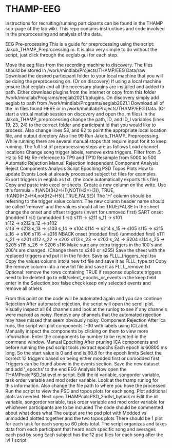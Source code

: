 # THAMP-EEG
Instructions for recruiting/running participants can be found in the THAMP sub-page of the lab wiki. This repo contains instructions and code involved in the preprocessing and analysis of the data.


EEG
Pre-processing
This is a guide for preprocessing using the script: Jakob_THAMP_Preprocessing.m. It is also very simple to do without the script, just click through the eeglab gui for each step.

Move the eeg files from the recording machine to discovery. The files should be stored in /work/mindlab/Projects/THAMP/EEG Data/raw
Download the desired participant folder to your local machine that you will be doing the preprocessing on. (Or on discovery)
If using a local machine ensure that eeglab and all the necessary plugins are installed and added to path. Either download plugins from the internet or copy from this folder /work/mindlab/Programs/eeglab2021.1/plugins. On discovery simply add eeglab to path from /work/mindlab/Programs/eeglab2021.1
Download all of the .m files found HERE or in /work/mindlab/Projects/THAMP/EEG Data. (Or start a virtual matlab session on discovery and open the .m files)
In the Jakob_THAMP_preprocessing change the path, ID, and ID_l variables (lines 19, 23, 24) to the correct folder and participant id that you would like to process.
Also change lines 53, and 62 to point the appropriate local location file, and output directory
Also line 99
Run Jakob_THAMP_Preprocessing. While running there are several manual stops that require input for it to keep running.
The full list of preprocessing steps are as follows
Load channel locations
Change song trigger labels, remove extra triggers.
Filter from .5 Hz to 50 Hz
Re-reference to TP9 and TP10
Resample from 5000 to 500
Automatic Rejection
Manual Rejection
Independent Component Analysis
Reject Components
Analysis Script
Epoching
PSD
Topos Plots
How to update Events
Look at already processed subject txt files for examples.
Export triggers in eeglab as txt. (the code automatically exports this file)
Copy and paste into excel or sheets.
Create a new column on the write.
Use this formula
	=if(AND((H2=H1),NOT(H2=H3)), TRUE, if(AND(H2=H4,not(H2=H5)),TRUE,FALSE))
The 'H' column should be referring to the trigger value column.
The new column header name should be called 'remove' and the values should all be TRUE/FALSE
In the sheet change the onset and offset triggers (invert for unmoved first)
	SART onset (modded first) 	(unmodded first)
	s111 -> s211			s_11 -> s101			
	s112 -> s212			s_12 -> s102	
	s113 -> s213			s_13 -> s103
	s_14 -> s104			s114 -> s214
	s_15 -> s105			s115 -> s215
	s_16 -> s106			s116 -> s216
	NBACK onset (modded first) 	(unmodded first)
	s111				s_21 -> s201
	s112				s_22 -> s202
	s113				s_23 -> s203
	s_24 -> S204			s114 
	s_25 -> S205			s115
	s_26 -> S206			s116
Make sure any extra triggers in the 100's and 200's are changed. (Change them to s240 or s255)
Save the sheet with the replaced triggers and put it in the folder. Save as FLLL_triggers_repl.tsv
Copy the values column into a new txt file and save it as FLLL_type.txt
Copy the remove column into a new txt file and save it as FLLL_remove.txt
Optional: remove the rows containing TRUE if response duplicate triggers need to be deleted
	go to edit/select_epochs_or_events
	in the keep field enter in the Selection box false
	check keep only selected events and remove all others

From this point on the code will be automated again and you can continue
Rejection
After automated rejection, the script will open the scroll plot. Visually inspect all 64 channels and look at the runlog to see if any channels were marked as noisy. Remove any channels that the automated rejection may have missed that seem obviously noisy.
Component Rejection
After ica runs, the script will plot components 1-30 with labels using ICLabel. Manually inspect the components by clicking on them to view more information. Enter the components by number to be rejected in the command window.
Manual Epoching
After pruning ICA components and before running the psd script
tools /extract epochs
Each epoch is 60800 ms long.
So the start value is 0 and end is 60.8 for the epoch limits
Select the correct 12 triggers based on being either modded first or unmodded first. Triggers can be found above in the events section.
Save the new dataset and add ‘_epochs’ to the end
EEG Analysis
Now open the THAMPcalcPSD_1stlevel.m script.
Edit the id variable, songorder variable, task order variable and mod order variable. Look at the thamp runlog for this information. Also change the file path to where you have the processed
Run the script to view the PSD and topos plots for each song. 
Plot additional plots as needed.
Next open THAMPcalcPSD_2ndlvl_bytask.m
Edit the id variable, songorder variable, task order variable and mod order variable for whichever participants are to be included
The code should be commented about what does what
The output are the psd plot with Modded vs unmodded plotted together and the two topos plots
There should be 1 plot for each task for each song so 60 plots total.
The script organizes and takes data from each participant that heard each specific song and averages each psd by song
Each subject has the 12 psd files for each song after the lvl 1 script

